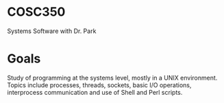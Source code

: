 # COSC350
Systems Software with Dr. Park

# Goals
Study of programming at the systems level, mostly in a UNIX environment. Topics include processes, threads, sockets, basic I/O operations, interprocess communication and use of Shell and Perl scripts. 
